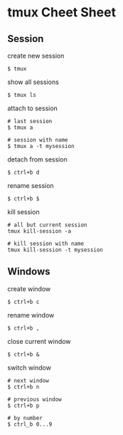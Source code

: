 # tmux Cheet Sheet

## Session

create new session
```
$ tmux
```

show all sessions
```
$ tmux ls
```

attach to session
```
# last session
$ tmux a

# session with name
$ tmux a -t mysession
```

detach from session
```
$ ctrl+b d
```

rename session
```
$ ctrl+b $
```

kill session
```
# all but current session
tmux kill-session -a

# kill session with name
tmux kill-session -t mysession
```

## Windows

create window
```
$ ctrl+b c
```

rename window
```
$ ctrl+b ,
```

close current window
```
$ ctrl+b &
```

switch window
```
# next window
$ ctrl+b n

# previous window
$ ctrl+b p

# by number
$ ctrl_b 0...9
```
